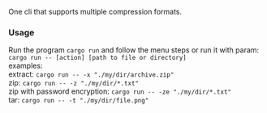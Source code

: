 One cli that supports multiple compression formats.

### Usage
Run the program `cargo run` and follow the menu steps or run it with param:<br/>
`cargo run -- [action] [path to file or directory]`<br/>
examples:
<br>extract: `cargo run -- -x "./my/dir/archive.zip"`
<br>zip: `cargo run -- -z "./my/dir/*.txt"`
<br>zip with password encryption: `cargo run -- -ze "./my/dir/*.txt"`
<br>tar: `cargo run -- -t "./my/dir/file.png"`
